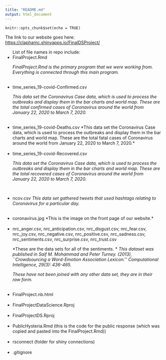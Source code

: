 ```yaml
---
title: "README.md"
output: html_document
---
```


```{r setup, include=FALSE}
knitr::opts_chunk$set(echo = TRUE)
```

The link to our website goes here: https://claphamc.shinyapps.io/FinalDSProject/
<br>
<ul>
List of file names in repo include:

<br>

<li>FinalProject.Rmd 

*FinalProject.Rmd is the primary program that we were working from. Everything is connected through this main program.*

</li>

<br>

<li>time_series_19-covid-Confirmed.csv 

*This data set the Coronavirus Case data, which is used to process the outbreaks and display them in the bar charts and world map. These are the total confirmed cases of Coronavirus around the world from January 22, 2020 to March 7, 2020.*
</li>

<br>

<li>time_series_19-covid-Deaths.csv 
*This data set the Coronavirus Case data, which is used to process the outbreaks and display them in the bar charts and world map. These are the total fatal cases of Coronavirus around the world from January 22, 2020 to March 7, 2020.* 
      
</li>

<br>

<li>time_series_19-covid-Recovered.csv 

*This data set the Coronavirus Case data, which is used to process the outbreaks and display them in the bar charts and world map. These are the total recovered cases of Coronavirus around the world from January 22, 2020 to March 7, 2020.*

</li>

<br>

<li>

ncov.csv 
*This data set gathered tweets that used hashtags relating to Coronavirus for a particular day.*

</li>

<br>

<li>coronavirus.jpg 
*This is the image on the front page of our website.*


</li>

<br>

<li>
nrc_anger.csv, nrc_anticipation.csv, nrc_disgust.csv, nrc_fear.csv, nrc_joy.csv, nrc_negative.csv, nrc_positive.csv, nrc_sadness.csv, nrc_sentiments.csv, nrc_surprise.csv, nrc_trust.csv
 
*These are the data sets for all of the sentiments. *
*This dataset was published in Saif M. Mohammad and Peter Turney. (2013), ``Crowdsourcing a Word-Emotion Association Lexicon.'' Computational Intelligence, 29(3): 436-465.*

*These have not been joined with any other data set, they are in their raw form.*

<br>

<li>FinalProject.nb.html</li>

<br>

<li>FinalProjectDataScience.Rproj</li>

<br>

<li>FinalProjectDS.Rproj</li>

<br>

<li>PublicHysteria.Rmd (this is the code for the public response (which was copied and pasted into the FinalProject.Rmd))</li>

<br>

<li>rsconnect (folder for shiny connections)</li>

<br>

<li>.gitignore</li>

<br>

</ul>